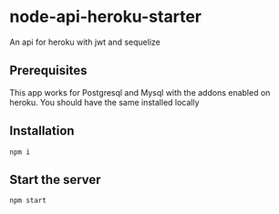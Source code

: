 # node-api-heroku-starter

An api for heroku with jwt and sequelize

## Prerequisites
This app works for Postgresql and Mysql with the addons enabled on heroku.
You should have the same installed locally

## Installation

`npm i`

## Start the server
`npm start`